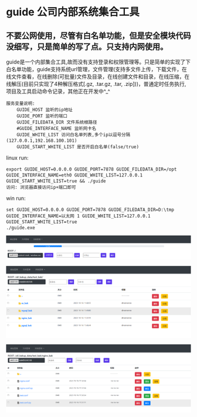 # guide 公司内部系统集合工具
## 不要公网使用，尽管有白名单功能，但是安全模块代码没细写，只是简单的写了点。只支持内网使用。

guide是一个内部集合工具,故而没有支持登录和权限管理等。只是简单的实现了下白名单功能，guide支持系统url管理，文件管理(支持多文件上传，下载文件，在线文件查看，在线删除(可批量)文件及目录，在线创建文件和目录，在线压缩，在线解压(目前只实现了4种解压格式[.gz, .tar.gz, .tar, .zip]))，普通定时任务执行,项目及工具启动命令记录，其他正在开发中^_^

```
服务变量说明:
    GUIDE_HOST 监听的ip地址
    GUIDE_PORT 监听的端口
    GUIDE_FILEDATA_DIR 文件系统根路径
    #GUIDE_INTERFACE_NAME 监听网卡名
    GUIDE_WHITE_LIST 访问白名单列表,多个ip以逗号分隔(127.0.0.1,192.168.100.101)
    GUIDE_START_WHITE_LIST 是否开启白名单(false/true)
```

linux run:

```shell
export GUIDE_HOST=0.0.0.0 GUIDE_PORT=7878 GUIDE_FILEDATA_DIR=/opt GUIDE_INTERFACE_NAME=eth0 GUIDE_WHITE_LIST=127.0.0.1 GUIDE_START_WHITE_LIST=true && ./guide
访问: 浏览器直接访问ip+端口即可

```

win run:

```shell
set GUIDE_HOST=0.0.0.0 GUIDE_PORT=7878 GUIDE_FILEDATA_DIR=D:\tmp GUIDE_INTERFACE_NAME=以太网 1 GUIDE_WHITE_LIST=127.0.0.1 GUIDE_START_WHITE_LIST=true
./guide.exe

```

![](./pic/dw.png)

![](./pic/g1.png)

![](./pic/g2.png)
